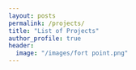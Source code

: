 ```yaml
---
layout: posts
permalink: /projects/
title: "List of Projects"
author_profile: true
header:
  image: "/images/fort point.png"
---
```



